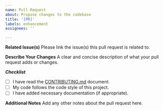 ```yaml
---
name: Pull Request
about: Propose changes to the codebase
title: '[PR]'
labels: enhancement
assignees: ''

---
```


**Related Issue(s)**
Please link the issue(s) this pull request is related to.

**Describe Your Changes**
A clear and concise description of what your pull request adds or changes.

***Checklist***

- [ ] I have read the [CONTRIBUTING.md](../CONTRIBUTING.md) document.
- [ ] My code follows the code style of this project.
- [ ] I have added necessary documentation (if appropriate).

**Additional Notes**
Add any other notes about the pull request here.
